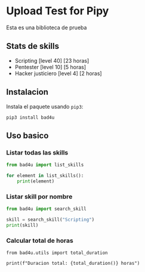 # Upload Test for Pipy

Esta es una biblioteca de prueba

## Stats de skills

- Scripting [level 40] [23 horas]
- Pentester [level 10] [5 horas]
- Hacker justiciero [level 4] [2 horas]

## Instalacion

Instala el paquete usando `pip3`:

```python3
pip3 install bad4u
```

## Uso basico

### Listar todas las skills

```python
from bad4u import list_skills

for element in list_skills():
    print(element)
```

### Listar skill por nombre

```python
from bad4u import search_skill

skill = search_skill("Scripting")
print(skill)
```

### Calcular total de horas

```python3
from bad4u.utils import total_duration

print(f"Duracion total: {total_duration()} horas")
```
